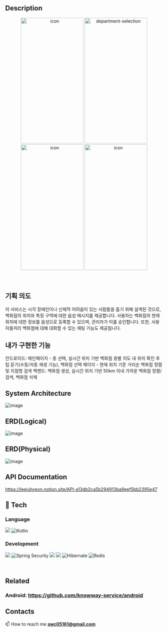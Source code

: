 ## Description

<div align="center">
    <img src="https://github.com/user-attachments/assets/de2dcc80-ebdc-4478-a556-d4eceb99d6fb" alt="icon" width="200"height ="400"/>
    <img src="https://github.com/user-attachments/assets/25bc4efe-d780-4206-998f-561c4ac9557b" alt="department-selection" width="200" height ="400"/>
    <img src="https://github.com/user-attachments/assets/c6109d52-fedc-4e76-bc99-98da5f037bad" alt="icon" width="200" height ="400"/>
    <img src="https://github.com/user-attachments/assets/2cc70411-5cb6-4db6-83c7-df5649e1b773" alt="icon" width="200" height ="400"/>
</div>



<div> 
<br/>
<br/>

## 기획 의도
이 서비스는 시각 장애인이나 신체적 어려움이 있는 사람들을 돕기 위해 설계된 것으로, 백화점의 위치와 특정 구역에 대한 음성 메시지를 제공합니다. 사용자는 백화점의 현재 위치에 대한 정보를 음성으로 등록할 수 있으며, 관리자가 이를 승인합니다. 또한, 사용자들끼리 백화점에 대해 대화할 수 있는 채팅 기능도 제공됩니다.

## 내가 구현한 기능
안드로이드: 메인페이지 - 층 선택, 실시간 위치 기반 백화점 층별 지도 내 위치 확인 후 팁 듣기(수동/자동 재생 기능), 백화점 선택 페이지 - 현재 위치 기준 거리순 백화점 정렬 및 지점명 검색
백엔드: 백화점 생성, 실시간 위치 기반 50km 이내 가까운 백화점 정렬/검색, 백화점 삭제

</div>


## System Architecture
![image](https://github.com/user-attachments/assets/2353ca62-d359-4090-910e-6c37787bfdfe)


## ERD(Logical)
![image](https://github.com/user-attachments/assets/01b22ab6-6dfc-4d0a-a9f3-d44c51265d66)

## ERD(Physical)
![image](https://github.com/user-attachments/assets/4475ce67-e0a9-4793-a165-f0f10947b10c)


## API Documentation
https://leejuhyeon.notion.site/API-a13db2ca5b294913ba9eef5bb2395e47
## 🔨 Tech

### Language

<p align="left">
 <img src ="https://img.shields.io/badge/java-%23ED8B00.svg?style=for-the-badge&logo=openjdk&logoColor=white"/>  
  <img src="https://img.shields.io/badge/Kotlin-%230070D1.svg?style=for-the-badge&logo=kotlin&logoColor=white" alt="Kotlin"/>  




  
</p>

### Development

<p align="left">

  <img src ="https://img.shields.io/badge/spring-%236DB33F.svg?style=for-the-badge&logo=spring&logoColor=white"/>
  <img src="https://img.shields.io/badge/Spring%20Security-%232D6A4F.svg?style=for-the-badge&logo=spring-security&logoColor=white" alt="Spring Security"/>  
  <img src ="https://img.shields.io/badge/Oracle-F80000?style=for-the-badge&logo=oracle&logoColor=white"/>
  <img src ="[https://img.shields.io/badge/Oracle-F80000?style=for-the-badge&logo=oracle&logoColor=white](https://img.shields.io/badge/Hibernate-59666C?style=for-the-badge&logo=Hibernate&logoColor=white)"/>
  <img src="https://img.shields.io/badge/Hibernate-%23300C02.svg?style=for-the-badge&logo=hibernate&logoColor=white" alt="Hibernate"/>  
  <img src="https://img.shields.io/badge/Redis-%23D82C20.svg?style=for-the-badge&logo=redis&logoColor=white" alt="Redis"/>  
  
</p>


<br/>

## Related
### Android: https://github.com/knowway-service/android


## Contacts

📫 How to reach me **swc05161@gmail.com**
